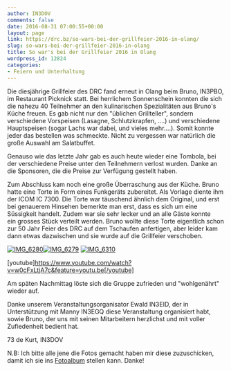 ```yaml
---
author: IN3DOV
comments: false
date: 2016-08-31 07:00:55+00:00
layout: page
link: https://drc.bz/so-wars-bei-der-grillfeier-2016-in-olang/
slug: so-wars-bei-der-grillfeier-2016-in-olang
title: So war's bei der Grillfeier 2016 in Olang
wordpress_id: 12824
categories:
- Feiern und Unterhaltung
---
```


Die diesjährige Grillfeier des DRC fand erneut in Olang beim Bruno, IN3PBO, im Restaurant Picknick statt. Bei herrlichem Sonnenschein konnten die sich die nahezu 40 Teilnehmer an den kulinarischen Spezialitäten aus Bruno's Küche freuen. Es gab nicht nur den "üblichen Grillteller", sondern verschiedene Vorspeisen (Lasagne, Schlutzkrapfen, ....) und verschiedene Hauptspeisen (sogar Lachs war dabei, und vieles mehr....). Somit konnte jeder das bestellen was schmeckte. Nicht zu vergessen war natürlich die große Auswahl am Salatbuffet.




Genauso wie das letzte Jahr gab es auch heute wieder eine Tombola, bei der verschiedene Preise unter den Teilnehmern verlost wurden. Danke an die Sponsoren, die die Preise zur Verfügung gestellt haben.




Zum Abschluss kam noch eine große Überraschung aus der Küche. Bruno hatte eine Torte in Form eines Funkgeräts zubereitet. Als Vorlage diente ihm der ICOM IC 7300. Die Torte war täuschend ähnlich dem Original, und erst bei genauerem Hinsehen bemerkte man erst, dass es sich um eine Süssigkeit handelt. Zudem war sie sehr lecker und an alle Gäste konnte ein grosses Stück verteilt werden. Bruno wollte diese Torte eigentlich schon zur 50 Jahr Feier des DRC auf dem Tschaufen anfertigen, aber leider kam dann etwas dazwischen und sie wurde auf die Grillfeier verschoben.


[![IMG_6280](https://drc.bz/wp-content/uploads/2016/08/IMG_6280-225x300.jpg)](https://drc.bz/wp-content/uploads/2016/08/IMG_6280.jpg)[![IMG_6279](https://drc.bz/wp-content/uploads/2016/08/IMG_6279-225x300.jpg)](https://drc.bz/wp-content/uploads/2016/08/IMG_6279.jpg) [![IMG_6310](https://drc.bz/wp-content/uploads/2016/08/IMG_6310-225x300.jpg)](https://drc.bz/wp-content/uploads/2016/08/IMG_6310.jpg)


[youtube]https://www.youtube.com/watch?v=w0cFxLtjA7c&feature=youtu.be[/youtube]




Am späten Nachmittag löste sich die Gruppe zufrieden und "wohlgenährt" wieder auf.




Danke unserem Veranstaltungsorganisator Ewald IN3EID, der in Unterstützung mit Manny IN3EGQ diese Veranstaltung organisiert habt, sowie Bruno, der uns mit seinen Mitarbeitern herzlichst und mit voller Zufiedenheit bedient hat.


73 de Kurt, IN3DOV

N.B: Ich bitte alle jene die Fotos gemacht haben mir diese zuzuschicken, damit ich sie ins [Fotoalbum](https://drc.bz/drc-intern/fotoalbum/?occur=1&cover=0&album=24) stellen kann. Danke!
